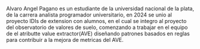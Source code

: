 Alvaro Angel Pagano es un estudiante de la universidad nacional de la plata, de la carrera analista programador universitario, en 2024 se unio al proyecto IDIs de extension con alumnos, en el cual se integro al proyecto del observatorio de valores de suelo, comenzando a trabajar en el equipo de el atributte value extractor(AVE) diseñando patrones basados en reglas para contribuir a la mejora de metricas del AVE.
